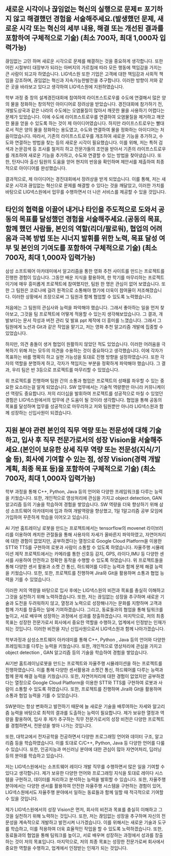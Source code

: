 ## 새로운 시각이나 끊임없는 혁신의 실행으로 문제ㅌ 포기하지 않고 해결했던 경험을 서술해주세요.(발생했던 문제, 새로운 시각 또는 혁신의 세부 내용, 해결 또는 개선된 결과를 포함하여 구체적으로 기술) (최소 700자, 최대 1,000자 입력가능)

끊임없는 고민 하며 새로운 시각으로 문제를 해결하는 것을 중요하게 생각합니다. 또한 어린 시절부터 대장부가 되라는 아버지의 가르침에 따라 모든 행동에 책임감을 가지는 큰 사람이 되고자 하였습니다. LIG넥스원 또한 기업은 고객에 대한 책임감과 사회적 책임을 강조하며, 끊임없는 혁신과 지속가능한발전을 추구합니다. 이러한 방향이 저와 같은 곳을 바라보고 있다고 생각하여 LIG넥스원에 지원하였습니다.

학부 과정 중 창의 설계경진대회에 참여하여 라이프스트로우를 수도에 연결해서 많은 양의 물을 정화하는 창의적인 아이디어로 장려상을 받았습니다. 경진대회에 참가하기 전, 개발도상국과 같은 나라의 수도에는 오염물질이 많아서 깨끗한 물을 사용하기 어렵다는 문제가 있었습니다. 이에 수도에 라이프스트로우를 연결하여 오염물질을 제거하고 깨끗한 물을 얻을 수 있도록 하는 것이 제 아이디어였습니다. 하지만 라이프스트로우는 빨대로서 적은 양의 물을 정화하는 용도였고, 수도와 연결하여 물을 정화하는 아이디어는 처음이었습니다. 따라서, 기존의 라이프스트로우를 개조하여 새로운 기능을 추가하고, 수도와 연결하는 방법을 찾는 등의 새로운 시각이 필요했습니다. 이를 위해, 저는 특허 검색과 논문검색 등 조사를 철저히 하고 전문가들의 조언을 받아서 기존의 라이프스트로우를 개조하여 새로운 기능을 추가하고, 수도와 연결할 수 있는 방법을 찾아냈습니다. 또한, 탄자니아 출신 팀원의 도움을 얻어 현지의 반응을 확인하며 제안서를 제출하여 최종적으로 아이디어를 완성했습니다.

결과적으로, 제 아이디어는 경진대회에서 장려상을 받게 되었습니다. 이를 통해, 저는 새로운 시각과 끊임없는 혁신으로 문제를 해결할 수 있다는 것을 깨달았고, 이러한 가치를 바탕으로 LIG넥스원에서 업무를 수행하면서 더 나은 서비스를 제공할 수 있을 것입니다.

## 타인의 협력을 이끌어 내거나 타인을 주도적으로 도와서 공동의 목표를 달성했던 경험을 서술해주세요.(공동의 목표, 함께 했던 사람들, 본인의 역할(리더/팔로워), 협업의 어려움과 극복 방법 또는 시너지 발휘를 위한 노력, 목표 달성 여부 및 본인의 기여도를 포함하여 구체적으로 기술) (최소 700자, 최대 1,000자 입력가능)

삼성 소프트웨어 아카데미에서 알고리즘을 통한 영화 추천 사이트를 만드는 프로젝트를 진행한 경험이 있습니다. 그동안 배운 지식을 활용하여, 한 학기를 마무리하는 프로젝트이기에 매우 흥미롭게 프로젝트에 참여했지만, 팀원 한 명은 관심이 없어 보였습니다. 또한 그 팀원은 코로나에 걸려 원격으로 소통해야 했기에 더욱이 참여율이 저조해졌습니다. 이러한 상황에서 조장으로써 그 팀원과 함께 협업할 수 있도록 노력했습니다.

처음에는 그 팀원의 관심사와 능력을 파악해야 했습니다. 그래서 좋아하는 일을 먼저 찾아보고, 그것을 팀 프로젝트에 어떻게 적용할 수 있는지 생각해보았습니다. 그 결과, 개발보다는 문서 작성과 버전 관리 및 발표 ppt 제작에 더 흥미를 느꼈습니다. 그래서 그 팀원에게 노션과 Git과 같은 작업을 맡기고, 저는 영화 추천 알고리즘 개발에 집중할 수 있었습니다.

하지만, 의견 충돌이 생겨 협업이 원활하지 않았던 적도 있었습니다. 이러한 어려움을 극복하기 위해 저는 모두의 의견을 수용하는 것이 중요하다고 생각했습니다. 이에 각자가 목표하는 바를 명확히 하고 실현 가능성을 토대로 진행 방향을 설정하였습니다. 또한 각자의 역할을 분명하게 하고, 각자가 책임지는 부분을 정확하게 파악해야 했습니다. 그 결과, 우리 팀은 반 3등으로 프로젝트를 마무리할 수 있었습니다.

위 프로젝트를 진행하며 팀원 간의 소통과 협업은 프로젝트의 성패를 좌우할 수 있는 중요한 요소라는걸 알게 되었습니다. SW 업무에서는 기술적 역량뿐만 아니라 커뮤니케이션 역량도 중요합니다. 저의 리더십을 발휘하여 프로젝트를 성공적으로 마칠 수 있었던 경험은 LIG넥스원에서의 업무에 큰 도움이 될 것이라 생각합니다. 협업을 통해 공동의 목표를 달성하며 업무를 성공적으로 마무리하고 저와 팀원뿐만 아니라 LIG넥스원과 함께 성장하는 신입사원이 되겠습니다.

## 지원 분야 관련 본인의 직무 역량 또는 전문성에 대해 기술하고, 입사 후 직무 전문가로서의 성장 Vision을 서술해주세요.(본인이 보유한 상세 직무 역량 또는 전문성(지식/기술 등), 회사에 기여할 수 있는 점, 성장 Vision(경력 개발 계획, 최종 목표 등)을 포함하여 구체적으로 기술) (최소 700자, 최대 1,000자 입력가능)

학부 과정을 통해 C++, Python, Java 등의 언어와 다양한 프레임워크를 다루는 능력을 키웠습니다. 또한, 개인적으로 영상처리에 관심을 가지고 object detection, GAN 알고리즘 등의 기술을 학습하여 경험을 쌓았습니다. SW 역량을 더욱 향상하기 위해 삼성 소프트웨어 아카데미에 입과 하여 개발역량을 향상했고, 1일 1알고리즘 공부 모임에 가입하여 꾸준하게 학습을 이어오고 있습니다.

AI 기반 홈트레이닝 로봇을 만드는 프로젝트에서는 tensorflow의 movenet 라이브러리를 이용하여 캐치한 관절들을 통해 사용자의 자세가 올바른지 파악하였고, 자연어처리에 대한 경험이 없었지만, 공부하겠다는 열정으로 Google Cloud Platform을 이용한 STT와 TTS를 구현하여 로봇과 사람이 소통할 수 있도록 하였습니다. 자율주행 시뮬레이션 제작 프로젝트에서는 카메라를 통한 신호등 감지, GPS, 라이다,IMU 등 다양한 센서를 사용하여 안전하고 정확한 동작을 수행할 수 있도록 하였습니다. 위 프로젝트들을 통해 다양한 센서 활용과 소켓 간 통신, 하드웨어를 다루는 능력과 함께 문제 해결 능력을 키웠습니다. 또한, 또한, 프로젝트를 진행하며 Jira와 Git을 활용하며 소통과 협업 능력을 기를 수 있었습니다.

이러한 저의 역량을 바탕으로 입사 후에는 LIG넥스원의 비전과 목표를 충실히 이해하고 그것을 실천하기 위해 노력하겠습니다. 또한, 저는 끊임없는 성장을 추구하며 새로운 기술과 도전을 두려워하지 않고, 열정과 노력으로 성장해나가는 문화를 지향하며 고객과 함께 가치를 창출하는 일에 기여하겠습니다. 그리고, 동료들과의 협업을 통해 팀워크를 높이고, 서로 배우며 성장하는 과정에서 성과를 창출하겠습니다. 마지막으로, 저의 최종 목표는 성장한 전문가로서 회사에서 중요한 역할을 수행하고, 업계에서 인정받는 인재가 되는 것입니다. 이러한 비전을 지닌 신입사원으로서 LIG넥스원과 함께 나아가겠습니다.

학부과정과 삼성소프트웨어 아카데미를 통해 C++, Python , Java 등의 언어와 다양한 프레임워크를 다루는 능력을 키웠습니다. 또한, 개인적으로 영상처리에 관심을 가지고 object detection , GAN 알고리즘 등의 기술을 학습하여 경험을 쌓았습니다.

AI기반 홈트레이닝로봇을 만드는 프로젝트와 자율주행 시뮬레이션을 하는 프로젝트를 진행하였습니다. 이를 통해 다양한 센서활용과 소켓간 통신, 하드웨어를 다루는 능력과 함께 문제 해결 능력을 키웠습니다. 또한, 자연어처리에 대한 경험이 없었지만 공부하겠다는 열정으로 Google Cloud Platform을 이용한 STT와 TTS를 구현하여 로봇과 사람이 소통할 수 있도록 하였습니다. 또한, 프로젝트를 진행하며 Jira와 Git을 활용하며 소통과 협업 능력을 기를 수 있었습니다.

SW분야는 항상 변화하고 발전하기 때문에 늘 새로운 기술을 배루여하는 자세와 알고리즘 능력을 바탕으로 최적의 결과를 도출하는 능력이 필요합니다. 제가 보유한 열정과 역량을 활용하여,
입사 후 제가 추구하는 직무 전문가로서의 성장 비전은 다양한 프로젝트를 경험하면서, 전문성을 쌓아 나가는 것입니다.

또한, 대학교에서 전자공학을 전공하면서 다양한 프로그래밍 언어와 데이터 구조, 알고리즘 등을 학습하였습니다. 이를 토대로 C/C++, Python, Java 등 다양한 언어를 다룰 수 있습니다. 또한, 인공지능과 머신러닝 분야에 대한 관심이 많아 자연어처리, 딥러닝 등의 분야를 학습하고 있습니다.

저는 LIG넥스원에서는 소프트웨어 레이다 개발 직무를 수행하면서 많은 일을 기여할 수 있다고 생각합니다. 제가 보유한 다양한 언어와 프로그래밍 지식을 토대로 레이다 시스템을 구현하고, 데이터를 처리하고 분석하는 능력을 발휘할 수 있습니다. 또한, 자율주행 분야에서는 다양한 센서를 활용하여 안전한 자율주행 시스템을 구현하는 경험이 있어, LIG넥스원에서도 자율주행 분야에서 일하는 동료들과 함께 일할 때 적극적으로 기여할 수 있을 것입니다.

제가 LIG넥스원에서의 성장 Vision은 먼저, 회사의 비전과 목표를 충실히 이해하고 그것을 실천하기 위해 노력하는 것입니다. 또한, 저는 끊임없는 성장을 추구하며 자신의 전문성을 계속적으로 개발하고 발전시켜 나가겠습니다. 이를 위해서는 새로운 기술과 도구를 학습하고, 이를 적용하여 더욱 효율적인 작업을 할 수 있도록 노력하겠습니다. 또한, 동료들과의 협업을 통해 팀워크를 높이고, 서로 배우며 성장하는 과정에서 성과를 창출하는 것이 저의 목표입니다. 마지막으로, 저의 최종 목표는 성장한 전문가로써 회사에서 중요한 역할을 수행하고, 업계에서 인정받는 인재가 되는 것입니다.
